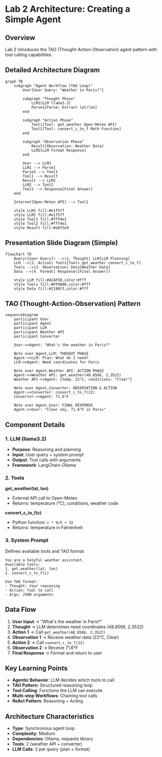 # Lab 2 Architecture: Creating a Simple Agent

## Overview
Lab 2 introduces the TAO (Thought-Action-Observation) agent pattern with tool calling capabilities.

## Detailed Architecture Diagram

```mermaid
graph TB
    subgraph "Agent Workflow (TAO Loop)"
        User[User Query: "Weather in Paris?"]

        subgraph "Thought Phase"
            LLM1[LLM llama3.2]
            Parse1[Parse: Extract lat/lon]
        end

        subgraph "Action Phase"
            Tool1[Tool: get_weather Open-Meteo API]
            Tool2[Tool: convert_c_to_f Math Function]
        end

        subgraph "Observation Phase"
            Result[Observation: Weather Data]
            LLM2[LLM Format Response]
        end

        User --> LLM1
        LLM1 --> Parse1
        Parse1 --> Tool1
        Tool1 --> Result
        Result --> LLM2
        LLM2 --> Tool2
        Tool2 --> Response[Final Answer]
    end

    Internet[Open-Meteo API] --> Tool1

    style LLM1 fill:#e1f5ff
    style LLM2 fill:#e1f5ff
    style Tool1 fill:#fff4e1
    style Tool2 fill:#fff4e1
    style Result fill:#e8f5e9
```

## Presentation Slide Diagram (Simple)

```mermaid
flowchart TD
    Query([User Query]) -->|1. Thought| LLM[LLM Planning]
    LLM -->|2. Action| Tools[Tools get_weather convert_c_to_f]
    Tools -->|3. Observation| Data[Weather Data]
    Data -->|4. Format| Response([Final Answer])

    style LLM fill:#4CAF50,color:#fff
    style Tools fill:#FF9800,color:#fff
    style Data fill:#2196F3,color:#fff
```

## TAO (Thought-Action-Observation) Pattern

```mermaid
sequenceDiagram
    participant User
    participant Agent
    participant LLM
    participant Weather API
    participant Converter

    User->>Agent: "What's the weather in Paris?"

    Note over Agent,LLM: THOUGHT PHASE
    Agent->>LLM: Plan: What do I need?
    LLM->>Agent: Need coordinates for Paris

    Note over Agent,Weather API: ACTION PHASE
    Agent->>Weather API: get_weather(48.8566, 2.3522)
    Weather API->>Agent: {temp: 22°C, conditions: "Clear"}

    Note over Agent,Converter: OBSERVATION & ACTION
    Agent->>Converter: convert_c_to_f(22)
    Converter->>Agent: 71.6°F

    Note over Agent,User: FINAL RESPONSE
    Agent->>User: "Clear sky, 71.6°F in Paris"
```

## Component Details

### 1. LLM (llama3.2)
- **Purpose**: Reasoning and planning
- **Input**: User query + system prompt
- **Output**: Tool calls with arguments
- **Framework**: LangChain-Ollama

### 2. Tools
**get_weather(lat, lon)**
- External API call to Open-Meteo
- Returns: temperature (°C), conditions, weather code

**convert_c_to_f(c)**
- Python function: `c * 9/5 + 32`
- Returns: temperature in Fahrenheit

### 3. System Prompt
Defines available tools and TAO format:
```
You are a helpful weather assistant.
Available tools:
1. get_weather(lat, lon)
2. convert_c_to_f(c)

Use TAO format:
- Thought: Your reasoning
- Action: Tool to call
- Args: JSON arguments
```

## Data Flow

1. **User Input** → "What's the weather in Paris?"
2. **Thought** → LLM determines need coordinates (48.8566, 2.3522)
3. **Action 1** → Call `get_weather(48.8566, 2.3522)`
4. **Observation 1** → Receive weather data (22°C, Clear)
5. **Action 2** → Call `convert_c_to_f(22)`
6. **Observation 2** → Receive 71.6°F
7. **Final Response** → Format and return to user

## Key Learning Points
- **Agentic Behavior**: LLM decides which tools to call
- **TAO Pattern**: Structured reasoning loop
- **Tool Calling**: Functions the LLM can execute
- **Multi-step Workflows**: Chaining tool calls
- **ReAct Pattern**: Reasoning + Acting

## Architecture Characteristics
- **Type**: Synchronous agent loop
- **Complexity**: Medium
- **Dependencies**: Ollama, requests library
- **Tools**: 2 (weather API + converter)
- **LLM Calls**: 2 per query (plan + format)
